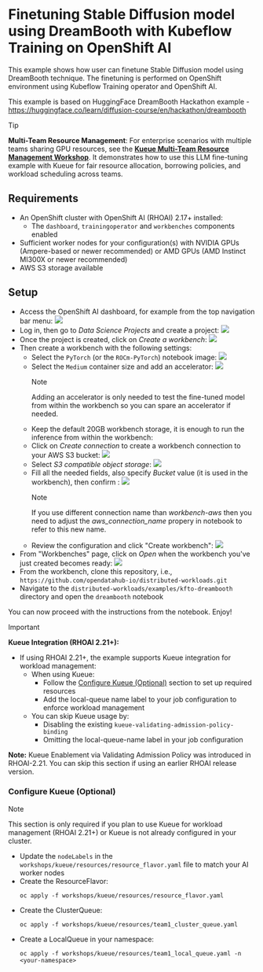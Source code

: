 # Finetuning Stable Diffusion model using DreamBooth with Kubeflow Training on OpenShift AI

This example shows how user can finetune Stable Diffusion model using DreamBooth technique.
The finetuning is performed on OpenShift environment using Kubeflow Training operator and OpenShift AI.

This example is based on HuggingFace DreamBooth Hackathon example - https://huggingface.co/learn/diffusion-course/en/hackathon/dreambooth

> [!TIP]
> **Multi-Team Resource Management**: For enterprise scenarios with multiple teams sharing GPU resources, see the [**Kueue Multi-Team Resource Management Workshop**](../../workshops/kueue/README.md). It demonstrates how to use this LLM fine-tuning example with Kueue for fair resource allocation, borrowing policies, and workload scheduling across teams.

## Requirements

* An OpenShift cluster with OpenShift AI (RHOAI) 2.17+ installed:
  * The `dashboard`, `trainingoperator` and `workbenches` components enabled
* Sufficient worker nodes for your configuration(s) with NVIDIA GPUs (Ampere-based or newer recommended) or AMD GPUs (AMD Instinct MI300X or newer recommended)
* AWS S3 storage available


## Setup

* Access the OpenShift AI dashboard, for example from the top navigation bar menu:
![](./docs/01.png)
* Log in, then go to _Data Science Projects_ and create a project:
![](./docs/02.png)
* Once the project is created, click on _Create a workbench_:
![](./docs/03.png)
* Then create a workbench with the following settings:
    * Select the `PyTorch` (or the `ROCm-PyTorch`) notebook image:
    ![](./docs/04a.png)
    * Select the `Medium` container size and add an accelerator:
    ![](./docs/04b.png)
        > [!NOTE]
        > Adding an accelerator is only needed to test the fine-tuned model from within the workbench so you can spare an accelerator if needed.
    * Keep the default 20GB workbench storage, it is enough to run the inference from within the workbench:
    * Click on _Create connection_ to create a workbench connection to your AWS S3 bucket:
    ![](./docs/04c.png)
    * Select _S3 compatible object storage_:
    ![](./docs/04d.png)
    * Fill all the needed fields, also specify _Bucket_ value (it is used in the workbench), then confirm :
    ![](./docs/04e.png)
        > [!NOTE]
        > If you use different connection name than _workbench-aws_ then you need to adjust the _aws_connection_name_ propery in notebook to refer to this new name.
    * Review the configuration and click "Create workbench":
    ![](./docs/04f.png)
* From "Workbenches" page, click on _Open_ when the workbench you've just created becomes ready:
![](./docs/05.png)
* From the workbench, clone this repository, i.e., `https://github.com/opendatahub-io/distributed-workloads.git`
* Navigate to the `distributed-workloads/examples/kfto-dreambooth` directory and open the `dreambooth` notebook

You can now proceed with the instructions from the notebook. Enjoy!

> [!IMPORTANT]
> **Kueue Integration (RHOAI 2.21+):**
> * If using RHOAI 2.21+, the example supports Kueue integration for workload management:
>   * When using Kueue:
>     * Follow the [Configure Kueue (Optional)](#configure-kueue-optional) section to set up required resources
>     * Add the local-queue name label to your job configuration to enforce workload management
>   * You can skip Kueue usage by:
>     * Disabling the existing `kueue-validating-admission-policy-binding`
>     * Omitting the local-queue-name label in your job configuration
> 
> **Note:** Kueue Enablement via Validating Admission Policy was introduced in RHOAI-2.21. You can skip this section if using an earlier RHOAI release version.

### Configure Kueue (Optional)

> [!NOTE]
> This section is only required if you plan to use Kueue for workload management (RHOAI 2.21+) or Kueue is not already configured in your cluster.

* Update the `nodeLabels` in the `workshops/kueue/resources/resource_flavor.yaml` file to match your AI worker nodes
* Create the ResourceFlavor:
    ```console
    oc apply -f workshops/kueue/resources/resource_flavor.yaml
    ```
* Create the ClusterQueue:
    ```console
    oc apply -f workshops/kueue/resources/team1_cluster_queue.yaml
    ```
* Create a LocalQueue in your namespace:
    ```console
    oc apply -f workshops/kueue/resources/team1_local_queue.yaml -n <your-namespace>
    ```
